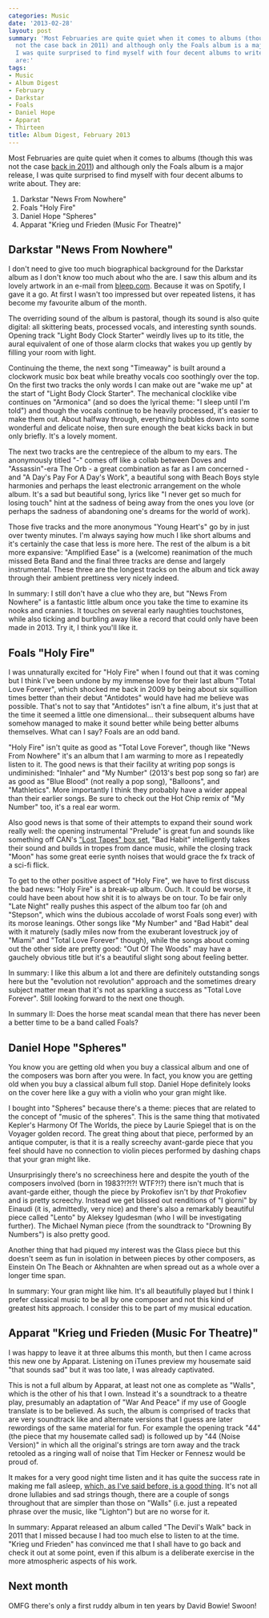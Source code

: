 ```yaml
---
categories: Music
date: '2013-02-28'
layout: post
summary: 'Most Februaries are quite quiet when it comes to albums (though this was
  not the case back in 2011) and although only the Foals album is a major release,
  I was quite surprised to find myself with four decent albums to write about. They
  are:'
tags:
- Music
- Album Digest
- February
- Darkstar
- Foals
- Daniel Hope
- Apparat
- Thirteen
title: Album Digest, February 2013
---
```


Most Februaries are quite quiet when it comes to albums (though this was not the case [back in 2011](album-digest-february-2011)) and although only the Foals album is a major release, I was quite surprised to find myself with four decent albums to write about. They are:

1. Darkstar "News From Nowhere"
2. Foals "Holy Fire"
3. Daniel Hope "Spheres"
4. Apparat "Krieg und Frieden (Music For Theatre)"

## Darkstar "News From Nowhere"

I don't need to give too much biographical background for the Darkstar album as I don't know too much about who the are. I saw this album and its lovely artwork in an e-mail from [bleep.com](http://www.bleep.com/). Because it was on Spotify, I gave it a go. At first I wasn't too impressed but over repeated listens, it has become my favourite album of the month.

The overriding sound of the album is pastoral, though its sound is also quite digital: all skittering beats, processed vocals, and interesting synth sounds. Opening track "Light Body Clock Starter" weirdly lives up to its title, the aural equivalent of one of those alarm clocks that wakes you up gently by filling your room with light.

Continuing the theme, the next song "Timeaway" is built around a clockwork music box beat while breathy vocals coo soothingly over the top. On the first two tracks the only words I can make out are "wake me up" at the start of "Light Body Clock Starter". The mechanical clocklike vibe continues on "Armonica" (and so does the lyrical theme: "I sleep until I'm told") and though the vocals continue to be heavily processed, it's easier to make them out. About halfway through, everything bubbles down into some wonderful and delicate noise, then sure enough the beat kicks back in but only briefly. It's a lovely moment.

The next two tracks are the centrepiece of the album to my ears. The anonymously titled "-" comes off like a collab between Doves and "Assassin"-era The Orb - a great combination as far as I am concerned - and "A Day's Pay For A Day's Work", a beautiful song with Beach Boys style harmonies and perhaps the least electronic arrangement on the whole album. It's a sad but beautiful song, lyrics like "I never get so much for losing touch" hint at the sadness of being away from the ones you love (or perhaps the sadness of abandoning one's dreams for the world of work).

Those five tracks and the more anonymous "Young Heart's" go by in just over twenty minutes. I'm always saying how much I like short albums and it's certainly the case that less is more here. The rest of the album is a bit more expansive: "Amplified Ease" is a (welcome) reanimation of the much missed Beta Band and the final three tracks are dense and largely instrumental. These three are the longest tracks on the album and tick away through their ambient prettiness very nicely indeed.

In summary: I still don't have a clue who they are, but "News From Nowhere" is a fantastic little album once you take the time to examine its nooks and crannies. It touches on several early naughties touchstones, while also ticking and burbling away like a record that could only have been made in 2013. Try it, I think you'll like it.

## Foals "Holy Fire"

I was unnaturally excited for "Holy Fire" when I found out that it was coming but I think I've been undone by my immense love for their last album "Total Love Forever", which shocked me back in 2009 by being about six squillion times better than their debut "Antidotes" would have had me believe was possible. That's not to say that "Antidotes" isn't a fine album, it's just that at the time it seemed a little one dimensional… their subsequent albums have somehow managed to make it sound better while being better albums themselves. What can I say? Foals are an odd band.

"Holy Fire" isn't quite as good as "Total Love Forever", though like "News From Nowhere" it's an album that I am warming to more as I repeatedly listen to it. The good news is that their facility at writing pop songs is undiminished: "Inhaler" and "My Number" (2013's best pop song so far) are as good as "Blue Blood" (not really a pop song), "Balloons", and "Mathletics". More importantly I think they probably have a wider appeal than their earlier songs. Be sure to check out the Hot Chip remix of "My Number" too, it's a real ear worm.

Also good news is that some of their attempts to expand their sound work really well: the opening instrumental "Prelude" is great fun and sounds like something off CAN's ["Lost Tapes" box set](can-the-lost-tapes), "Bad Habit" intelligently takes their sound and builds in tropes from dance music, while the closing track "Moon" has some great eerie synth noises that would grace the fx track of a sci-fi flick.

To get to the other positive aspect of "Holy Fire", we have to first discuss the bad news:  "Holy Fire" is a break-up album. Ouch. It could be worse, it could have been about how shit it is to always be on tour. To be fair only "Late Night" really pushes this aspect of the album too far (oh and "Stepson", which wins the dubious accolade of worst Foals song ever) with its morose leanings. Other songs like "My Number" and "Bad Habit" deal with it maturely (sadly miles now from the exuberant lovestruck joy of "Miami" and "Total Love Forever" though), while the songs about coming out the other side are pretty good: "Out Of The Woods" may have a gauchely obvious title but it's a beautiful slight song about feeling better.

In summary: I like this album a lot and there are definitely outstanding songs here but the "evolution not revolution" approach and the sometimes dreary subject matter mean that it's not as sparkling a success as "Total Love Forever". Still looking forward to the next one though.

In summary II: Does the horse meat scandal mean that there has never been a better time to be a band called Foals?

## Daniel Hope "Spheres"

You know you are getting old when you buy a classical album and one of the composers was born after you were. In fact, you know you are getting old when you buy a classical album full stop. Daniel Hope definitely looks on the cover here like a guy with a violin who your gran might like.

I bought into "Spheres" because there's a theme: pieces that are related to the concept of "music of the spheres". This is the same thing that motivated Kepler's Harmony Of The Worlds, the piece by Laurie Spiegel that is on the Voyager golden record. The great thing about that piece, performed by an antique computer, is that it is a really screechy avant-garde piece that you feel should have no connection to violin pieces performed by dashing chaps that your gran might like.

Unsurprisingly there's no screechiness here and despite the youth of the composers involved (born in 1983?!?!?! WTF?!?) there isn't much that is avant-garde either, though the piece by Prokofiev isn't by _that_ Prokofiev and is pretty screechy. Instead we get blissed out renditions of "I giorni" by Einaudi (it is, admittedly, very nice) and there's also a remarkably beautiful piece called "Lento" by Aleksey Igudesman (who I will be investigating further). The Michael Nyman piece (from the soundtrack to "Drowning By Numbers") is also pretty good.

Another thing that had piqued my interest was the Glass piece but this doesn't seem as fun in isolation in between pieces by other composers, as Einstein On The Beach or Akhnahten are when spread out as a whole over a longer time span.

In summary: Your gran might like him. It's all beautifully played but I think I prefer classical music to be all by one composer and not this kind of greatest hits approach. I consider this to be part of my musical education.

## Apparat "Krieg und Frieden (Music For Theatre)"

I was happy to leave it at three albums this month, but then I came across this new one by Apparat. Listening on iTunes preview my housemate said "that sounds sad" but it was too late, I was already captivated.

This is not a full album by Apparat, at least not one as complete as "Walls", which is the other of his that I own. Instead it's a soundtrack to a theatre play, presumably an adaptation of "War And Peace" if my use of Google translate is to be believed. As such, the album is comprised of tracks that are very soundtrack like and alternate versions that I guess are later rewordings of the same material for fun. For example the opening track "44" (the piece that my housemate called sad) is followed up by "44 (Noise Version)" in which all the original's strings are torn away and the track retooled as a ringing wall of noise that Tim Hecker or Fennesz would be proud of.

It makes for a very good night time listen and it has quite the success rate in making me fall asleep, [which, as I've said before, is a good thing](uc21). It's not all drone lullabies and sad strings though, there are a couple of songs throughout that are simpler than those on "Walls" (i.e. just a repeated phrase over the music, like "Lighton") but are no worse for it.

In summary: Apparat released an album called "The Devil's Walk" back in 2011 that I missed because I had too much else to listen to at the time. "Krieg und Frieden" has convinced me that I shall have to go back and check it out at some point, even if this album is a deliberate exercise in the more atmospheric aspects of his work.

## Next month

OMFG there's only a first ruddy album in ten years by David Bowie! Swoon!